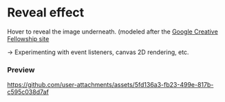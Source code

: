 # Reveal effect

Hover to reveal the image underneath. (modeled after the [Google Creative Fellowship site](https://creativefellowship.google/)

-> Experimenting with event listeners, canvas 2D rendering, etc.


### Preview
https://github.com/user-attachments/assets/5fd136a3-fb23-499e-817b-c595c038d7af

